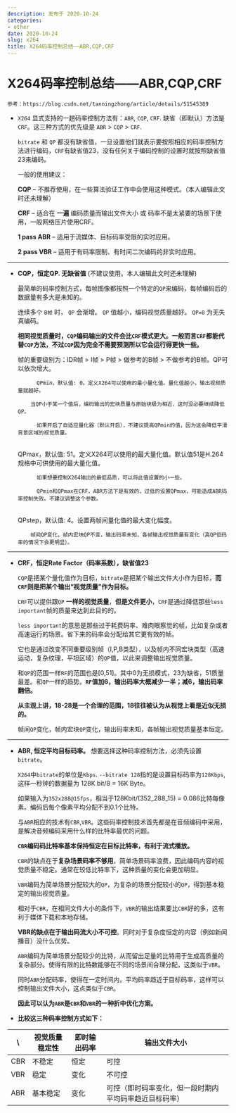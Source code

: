 ```yaml
---
description: 发布于 2020-10-24
categories:
- other
date: 2020-10-24
slug: x264
title: X264码率控制总结——ABR,CQP,CRF
---
```


# X264码率控制总结——ABR,CQP,CRF

```
参考：https://blog.csdn.net/tanningzhong/article/details/51545389
```

*   `X264` 显式支持的一趟码率控制方法有：`ABR`, `CQP`, `CRF`. 缺省（即默认）方法是`CRF`。这三种方式的优先级是 `ABR` > `CQP` > `CRF`.

    `bitrate` 和 `QP` 都没有缺省值，一旦设置他们就表示要按照相应的码率控制方法进行编码，`CRF`有缺省值23，没有任何关于编码控制的设置时就按照缺省值23来编码。

    一般的使用建议：

    **CQP** – 不推荐使用，在一些算法验证工作中会使用这种模式。（本人编辑此文时还未理解）

    **CRF** – 适合在 **一遍** 编码质量而输出文件大小 或 码率不是太紧要的场景下使用，一般网络压片使用CRF。

    **1 pass ABR** – 适用于流媒体、目标码率受限的实时应用。

    **2 pass VBR** – 适用于有码率限制、有时间二次编码的非实时应用。

***

*   **CQP，恒定QP. 无缺省值** (不建议使用。本人编辑此文时还未理解)

    最简单的码率控制方式，每帧图像都按照一个特定的`QP`来编码，每帧编码后的数据量有多大是未知的。

    连续多个 `B帧` 时， `QP` 会渐增。 `QP` 值越小，编码视觉质量越好。 `QP=0` 为无失真编码。

    **相同视觉质量时，`CQP`编码输出的文件会比`CRF`模式更大。一般而言`CRF`都能代替`CQP`方法，不过`CQP`因为完全不需要预测所以它会运行得更快一些。**

    帧的重要级别为：IDR帧 > I帧 > P帧 > 做参考的B帧 > 不做参考的B帧。QP可以依次增大。

    ```
          QPmin，默认值: 0。定义X264可以使用的最小量化值。量化值越小，输出视频质量就越好。
      
      	当QP小于某一个值后，编码输出的宏块质量与原始块极为相近，这时没必要继续降低QP。
      	
          如果开启了自适应量化器（默认开启），不建议提高QPmin的值，因为这会降低平滑背景区域的视觉质量。
    ```

    \
    QPmax，默认值: 51。定义X264可以使用的最大量化值。默认值51是H.264规格中可供使用的最大量化值。

    ```
          如果想要控制X264输出的最低品质，可以将此值设置的小一些。
          
          QPmin和QPmax在CRF，ABR方法下是有效的，过低的设置QPmax，可能造成ABR码率控制失败。不建议调整这个参数。
    ```

    \
    QPstep，默认值: 4。设置两帧间量化值的最大变化幅度。

    ```
      	帧间QP变化，帧内宏块QP不变，输出码率未知，各帧输出视觉质量有变化（高QP低码率的情况下会更明显）。
    ```

***

*   **CRF，恒定Rate Factor（码率系数），缺省值23**

    `CQP`是把某个量化值作为目标，`bitrate`是把某个输出文件大小作为目标，**而`CRF`则是把某个输出“视觉质量”作为目标。**

    `CRF`可以提供跟`QP` **一样的视觉质量**，**但是文件更小**，`CRF`是通过降低那些`less important`帧的质量来达到此目的的。

    `less important`的意思是那些过于耗费码率、难肉眼察觉的帧，比如复杂或者高速运行的场景。省下来的码率会分配给其它更有效的帧。

    它也是通过改变不同重要级别帧（I,P,B类型），以及帧内不同宏块类型（高速运动，复杂纹理，平坦区域）的`QP`值，以此来调整输出视觉质量。

    和`QP`的范围一样`RF`的范围也是\[0,51]。其中0为无损模式，23为缺省，51质量最差。和`QP`一样的趋势。**`RF`值加6，输出码率大概减少一半；减6，输出码率翻倍。**

    **从主观上讲，18-28是一个合理的范围，18往往被认为从视觉上看是近似无损的。**

    帧间`QP`变化，帧内宏块`QP`变化，输出码率未知，各帧输出视觉质量基本恒定。

***

*   **ABR, 恒定平均目标码率。** 想要选择这种码率控制方法，必须先设置`bitrate`。

    `X264`中`bitrate`的单位是`Kbps`. `--bitrate 128`指的是设置目标码率为`128Kbps`, 这样一秒钟的数据量为 128K bit/8 = 16K Byte。

    如果输入为`352x288@15fps`，相当于128Kbit/(352_288_15) = 0.086比特每像素。编码后每个像素平均分配不到0.1个比特。

    与`ABR`相应的技术有`CBR`,`VBR`。这些码率控制技术首先都是在音频编码中采用，是解决音频编码采用什么样的比特率最优的问题。

    **`CBR`编码码比特率基本保持恒定在目标比特率，有利于流式播放。**

    `CBR`的缺点在于**复杂场景码率不够用**，简单场景码率浪费，因此编码内容的视觉质量不稳定。通常在较低比特率下，这种质量的变化会更加明显。

    `VBR`编码为简单场景分配较大的`QP`，为复杂的场景分配较小的`QP`，得到基本稳定的输出视觉质量。

    相对于`CBR`，在相同文件大小的条件下，`VBR`的输出结果要比`CBR`好的多，这有利于媒体下载和本地存储。

    **VBR的缺点在于输出码流大小不可控**。同时对于复杂度恒定的内容（例如新闻播音）没什么优势。

    `ABR`编码为简单场景分配较少的比特，从而留出足量的比特用于生成高质量的复杂部分。使得有限的比特数能够在不同的场景间合理分配，这类似于`VBR`。

    同时`ABR`分配码率，使得在一定时间内，平均码率趋近于目标码率，这样可以控制输出文件大小，这点类似于`CBR`。

    **因此可以认为`ABR`是`CBR`和`VBR`的一种折中优化方案。**
* **比较这三种码率控制方式如下：**

| \\  | 视觉质量稳定性 | 即时输出码率 | 输出文件大小                      |
| --- | ------- | ------ | --------------------------- |
| CBR | 不稳定     | 恒定     | 可控                          |
| VBR | 稳定      | 变化     | 不可控                         |
| ABR | 基本稳定    | 变化     | 可控（即时码率变化，但一段时期内平均码率趋近目标码率） |

